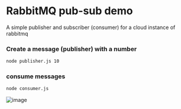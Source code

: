 # RabbitMQ pub-sub demo
A simple publisher and subscriber (consumer) for a cloud instance of rabbitmq


### Create a message (publisher) with a number
```bash
node publisher.js 10
```

### consume messages  
```bash
node consumer.js
```
![image](https://user-images.githubusercontent.com/47614266/204165462-f668eebb-3977-442c-8c4a-4b3e0f96a724.png)
